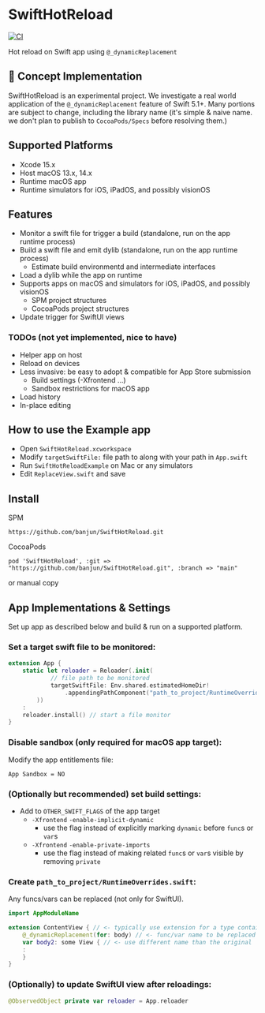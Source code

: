 # SwiftHotReload
[![CI](https://github.com/banjun/SwiftHotReload/actions/workflows/main.yml/badge.svg)](https://github.com/banjun/SwiftHotReload/actions/workflows/main.yml)

Hot reload on Swift app using `@_dynamicReplacement`

## 🚧 Concept Implementation

SwiftHotReload is an experimental project. We investigate a real world application of the `@_dynamicReplacement` feature of Swift 5.1+. Many portions are subject to change, including the library name (it's simple & naive name. we don't plan to publish to `CocoaPods/Specs` before resolving them.)

## Supported Platforms

* Xcode 15.x
* Host macOS 13.x, 14.x
* Runtime macOS app
* Runtime simulators for iOS, iPadOS, and possibly visionOS

## Features

* Monitor a swift file for trigger a build (standalone, run on the app runtime process)
* Build a swift file and emit dylib (standalone, run on the app runtime process)
    * Estimate build environmentd and intermediate interfaces
* Load a dylib while the app on runtime
* Supports apps on macOS and simulators for iOS, iPadOS, and possibly visionOS
   * SPM project structures
   * CocoaPods project structures
* Update trigger for SwiftUI views

### TODOs (not yet implemented, nice to have)

* Helper app on host
* Reload on devices
* Less invasive: be easy to adopt & compatible for App Store submission
    * Build settings (-Xfrontend ...)
    * Sandbox restrictions for macOS app
* Load history
* In-place editing

## How to use the Example app

* Open `SwiftHotReload.xcworkspace`
* Modify `targetSwiftFile:` file path to along with your path in `App.swift`
* Run `SwiftHotReloadExample` on Mac or any simulators
* Edit `ReplaceView.swift` and save

## Install

SPM

```
https://github.com/banjun/SwiftHotReload.git
```

CocoaPods

```
pod 'SwiftHotReload', :git => "https://github.com/banjun/SwiftHotReload.git", :branch => "main"
```

or manual copy

## App Implementations & Settings

Set up app as described below and build & run on a supported platform.

### Set a target swift file to be monitored:

```swift
extension App {
    static let reloader = Reloader(.init(
            // file path to be monitored
            targetSwiftFile: Env.shared.estimatedHomeDir!
                .appendingPathComponent("path_to_project/RuntimeOverrides.swift")
        ))
    :        
    reloader.install() // start a file monitor
}
```

### Disable sandbox (only required for macOS app target):

Modify the app entitlements file:

```
App Sandbox = NO
```

### (Optionally but recommended) set build settings:

* Add to `OTHER_SWIFT_FLAGS` of the app target
    * `-Xfrontend` `-enable-implicit-dynamic`
        * use the flag instead of explicitly marking `dynamic` before `func`s or `var`s
    * `-Xfrontend` `-enable-private-imports`
        * use the flag instead of making related  `func`s or `var`s visible by removing `private`

### Create `path_to_project/RuntimeOverrides.swift`:

Any funcs/vars can be replaced (not only for SwiftUI). 

```swift
import AppModuleName

extension ContentView { // <- typically use extension for a type containing func/var to be replaced
    @_dynamicReplacement(for: body) // <- func/var name to be replaced
    var body2: some View { // <- use different name than the original
    :
    }
} 
```

### (Optionally) to update SwiftUI view after reloadings:

```swift
@ObservedObject private var reloader = App.reloader
```


